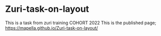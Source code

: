 # Zuri-task-on-layout
This is a task from zuri training COHORT 2022
This is the published page;
 https://mapella.github.io/Zuri-task-on-layout/
